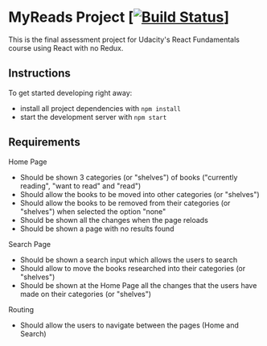 # MyReads Project [[![Build Status](https://travis-ci.org/wesleyamaro/react-myreads-app.svg?branch=master)](https://travis-ci.org/wesleyamaro/react-myreads-app)]
This is the final assessment project for Udacity's React Fundamentals course using React with no Redux.

## Instructions
To get started developing right away:

* install all project dependencies with `npm install`
* start the development server with `npm start`

## Requirements
Home Page
* Should be shown 3 categories (or "shelves") of books ("currently reading", "want to read" and "read")
* Should allow the books to be moved into other categories (or "shelves")
* Should allow the books to be removed from their categories (or "shelves") when selected the option "none"
* Should be shown all the changes when the page reloads
* Should be shown a page with no results found

Search Page
* Should be shown a search input which allows the users to search
* Should allow to move the books researched into their categories (or "shelves")
* Should be shown at the Home Page all the changes that the users have made on their categories (or "shelves")

Routing
* Should allow the users to navigate between the pages (Home and Search)
